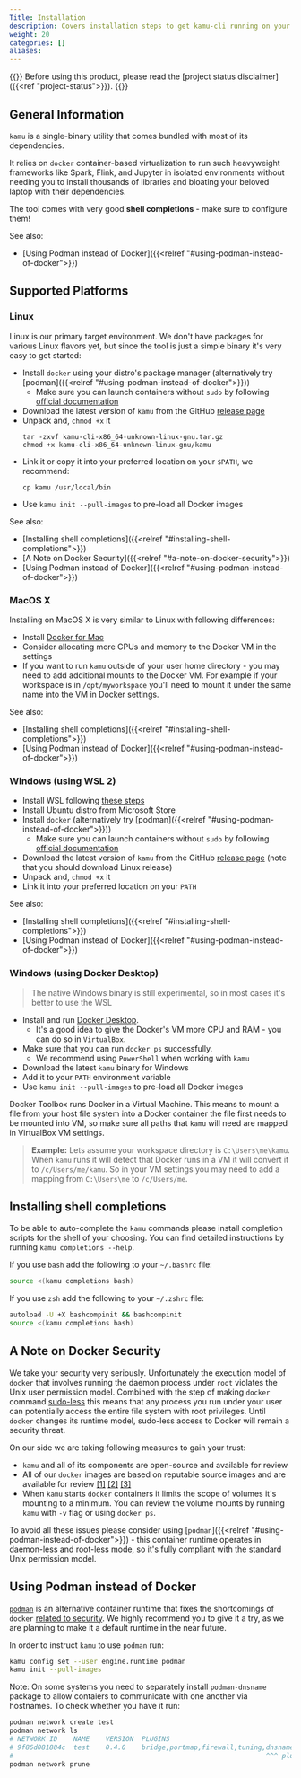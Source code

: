 ```yaml
---
Title: Installation
description: Covers installation steps to get kamu-cli running on your computer
weight: 20
categories: []
aliases:
---
```


{{<info>}}
Before using this product, please read the [project status disclaimer]({{<ref "project-status">}}).
{{</info>}}

## General Information
`kamu` is a single-binary utility that comes bundled with most of its dependencies.

It relies on `docker` container-based virtualization to run such heavyweight frameworks like Spark, Flink, and Jupyter in isolated environments without needing you to install thousands of libraries and bloating your beloved laptop with their dependencies.

The tool comes with very good **shell completions** - make sure to configure them!

See also:
- [Using Podman instead of Docker]({{<relref "#using-podman-instead-of-docker">}})


## Supported Platforms

### Linux
Linux is our primary target environment. We don't have packages for various Linux flavors yet, but since the tool is just a simple binary it's very easy to get started:
- Install `docker` using your distro's package manager (alternatively try [podman]({{<relref "#using-podman-instead-of-docker">}}))
  - Make sure you can launch containers without `sudo` by following [official documentation](https://docs.docker.com/engine/install/linux-postinstall/)
- Download the latest version of `kamu` from the GitHub [release page](https://github.com/kamu-data/kamu-cli/releases/latest)
- Unpack and, `chmod +x` it
  ```
  tar -zxvf kamu-cli-x86_64-unknown-linux-gnu.tar.gz
  chmod +x kamu-cli-x86_64-unknown-linux-gnu/kamu
  ```
- Link it or copy it into your preferred location on your `$PATH`, we recommend:
  ```
  cp kamu /usr/local/bin
  ```
- Use `kamu init --pull-images` to pre-load all Docker images

See also:
<!-- no toc -->
- [Installing shell completions]({{<relref "#installing-shell-completions">}})
- [A Note on Docker Security]({{<relref "#a-note-on-docker-security">}})
- [Using Podman instead of Docker]({{<relref "#using-podman-instead-of-docker">}})

### MacOS X
Installing on MacOS X is very similar to Linux with following differences:
- Install [Docker for Mac](https://docs.docker.com/docker-for-mac/install/)
- Consider allocating more CPUs and memory to the Docker VM in the settings
- If you want to run `kamu` outside of your user home directory - you may need to add additional mounts to the Docker VM. For example if your workspace is in `/opt/myworkspace` you'll need to mount it under the same name into the VM in Docker settings.

See also:
<!-- no toc -->
- [Installing shell completions]({{<relref "#installing-shell-completions">}})
- [Using Podman instead of Docker]({{<relref "#using-podman-instead-of-docker">}})

### Windows (using WSL 2)
- Install WSL following [these steps](https://docs.microsoft.com/en-us/windows/wsl/install-win10)
- Install Ubuntu distro from Microsoft Store
- Install `docker` (alternatively try [podman]({{<relref "#using-podman-instead-of-docker">}}))
  - Make sure you can launch containers without `sudo` by following [official documentation](https://docs.docker.com/engine/install/linux-postinstall/)
- Download the latest version of `kamu` from the GitHub [release page](https://github.com/kamu-data/kamu-cli/releases/latest) (note that you should download Linux release)
- Unpack and, `chmod +x` it
- Link it into your preferred location on your `PATH`

See also:
<!-- no toc -->
- [Installing shell completions]({{<relref "#installing-shell-completions">}})
- [Using Podman instead of Docker]({{<relref "#using-podman-instead-of-docker">}})

### Windows (using Docker Desktop)
> The native Windows binary is still experimental, so in most cases it's better to use the WSL

* Install and run [Docker Desktop](https://docs.docker.com/docker-for-windows/install/).
  * It's a good idea to give the Docker's VM more CPU and RAM - you can do so in `VirtualBox`.
* Make sure that you can run `docker ps` successfully.
  * We recommend using `PowerShell` when working with `kamu`
* Download the latest `kamu` binary for Windows
* Add it to your `PATH` environment variable
* Use `kamu init --pull-images` to pre-load all Docker images

Docker Toolbox runs Docker in a Virtual Machine. This means to mount a file from your host file system into a Docker container the file first needs to be mounted into VM, so make sure all paths that `kamu` will need are mapped in VirtualBox VM settings.

> **Example:** Lets assume your workspace directory is `C:\Users\me\kamu`. When `kamu` runs it will detect that Docker runs in a VM it will convert it to `/c/Users/me/kamu`. So in your VM settings you may need to add a mapping from `C:\Users\me` to `/c/Users/me`.

## Installing shell completions
To be able to auto-complete the `kamu` commands please install completion scripts for the shell of your choosing. You can find detailed instructions by running `kamu completions --help`.

If you use `bash` add the following to your `~/.bashrc` file:

```bash
source <(kamu completions bash)
```

If you use `zsh` add the following to your `~/.zshrc` file:

```bash
autoload -U +X bashcompinit && bashcompinit
source <(kamu completions bash)
```


## A Note on Docker Security
We take your security very seriously. Unfortunately the execution model of `docker` that involves running the daemon process under `root` violates the Unix user permission model. Combined with the step of making `docker` command [sudo-less](https://docs.docker.com/engine/install/linux-postinstall/) this means that any process you run under your user can potentially access the entire file system with root privileges. Until `docker` changes its runtime model, sudo-less access to Docker will remain a security threat.

On our side we are taking following measures to gain your trust:
* `kamu` and all of its components are open-source and available for review
* All of our `docker` images are based on reputable source images and are available for review [[1]](https://github.com/kamu-data/kamu-cli) [[2]](https://github.com/kamu-data/kamu-engine-spark) [[3]](https://github.com/kamu-data/kamu-engine-flink)
* When `kamu` starts `docker` containers it limits the scope of volumes it's mounting to a minimum. You can review the volume mounts by running `kamu` with `-v` flag or using `docker ps`.

To avoid all these issues please consider using [`podman`]({{<relref "#using-podman-instead-of-docker">}}) - this container runtime operates in daemon-less and root-less mode, so it's fully compliant with the standard Unix permission model.


## Using Podman instead of Docker 
[`podman`](https://podman.io/) is an alternative container runtime that fixes the shortcomings of `docker` [related to security](#a-note-on-docker-security). We highly recommend you to give it a try, as we are planning to make it a default runtime in the near future.

In order to instruct `kamu` to use `podman` run:

```bash
kamu config set --user engine.runtime podman
kamu init --pull-images
```

Note: On some systems you need to separately install `podman-dnsname` package to allow contaiers to communicate with one another via hostnames. To check whether you have it run:

```bash
podman network create test
podman network ls
# NETWORK ID    NAME    VERSION  PLUGINS
# 9f86d081884c  test    0.4.0    bridge,portmap,firewall,tuning,dnsname
#                                                               ^^^ plugin installed
podman network prune
```
 
